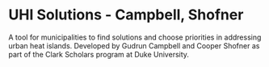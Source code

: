 # UHI Solutions - Campbell, Shofner
A tool for municipalities to find solutions and choose priorities in addressing urban heat islands.
Developed by Gudrun Campbell and Cooper Shofner as part of the Clark Scholars program at Duke University. 
